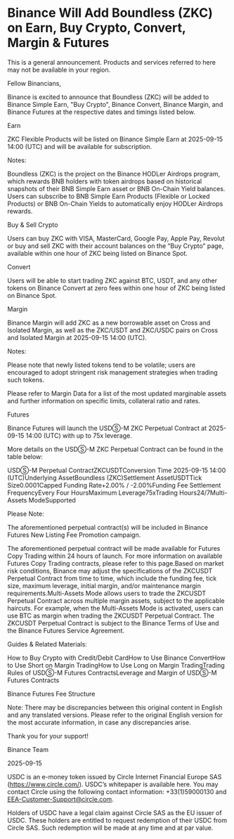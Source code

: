 # Binance Will Add Boundless (ZKC) on Earn, Buy Crypto, Convert, Margin & Futures

This is a general announcement. Products and services referred to here may not be available in your region. 

Fellow Binancians,

Binance is excited to announce that Boundless (ZKC) will be added to Binance Simple Earn, "Buy Crypto", Binance Convert, Binance Margin, and Binance Futures at the respective dates and timings listed below.

Earn

ZKC Flexible Products will be listed on Binance Simple Earn at 2025-09-15 14:00 (UTC) and will be available for subscription.

Notes:

Boundless (ZKC) is the project on the Binance HODLer Airdrops program, which rewards BNB holders with token airdrops based on historical snapshots of their BNB Simple Earn asset or BNB On-Chain Yield balances. Users can subscribe to BNB Simple Earn Products (Flexible or Locked Products) or BNB On-Chain Yields to automatically enjoy HODLer Airdrops rewards.

Buy & Sell Crypto

Users can buy ZKC with VISA, MasterCard, Google Pay, Apple Pay, Revolut or buy and sell ZKC with their account balances on the “Buy Crypto” page, available within one hour of ZKC being listed on Binance Spot. 

Convert

Users will be able to start trading ZKC against BTC, USDT, and any other tokens on Binance Convert at zero fees within one hour of ZKC being listed on Binance Spot. 

Margin

Binance Margin will add ZKC as a new borrowable asset on Cross and Isolated Margin, as well as the ZKC/USDT and ZKC/USDC pairs on Cross and Isolated Margin at 2025-09-15 14:00 (UTC).

Notes: 

Please note that newly listed tokens tend to be volatile; users are encouraged to adopt stringent risk management strategies when trading such tokens.

Please refer to Margin Data for a list of the most updated marginable assets and further information on specific limits, collateral ratio and rates.

Futures

Binance Futures will launch the USDⓈ-M ZKC Perpetual Contract at 2025-09-15 14:00 (UTC) with up to 75x leverage.

More details on the USDⓈ-M ZKC Perpetual Contract can be found in the table below:

USDⓈ-M Perpetual ContractZKCUSDTConversion Time 2025-09-15 14:00 (UTC)Underlying AssetBoundless (ZKC)Settlement AssetUSDTTick Size0.0001Capped Funding Rate+2.00% / -2.00%Funding Fee Settlement FrequencyEvery Four HoursMaximum Leverage75xTrading Hours24/7Multi-Assets ModeSupported

Please Note: 

The aforementioned perpetual contract(s) will be included in Binance Futures New Listing Fee Promotion campaign.

The aforementioned perpetual contract will be made available for Futures Copy Trading within 24 hours of launch. For more information on available Futures Copy Trading contracts, please refer to this page.Based on market risk conditions, Binance may adjust the specifications of the ZKCUSDT Perpetual Contract from time to time, which include the funding fee, tick size, maximum leverage, initial margin, and/or maintenance margin requirements.Multi-Assets Mode allows users to trade the ZKCUSDT Perpetual Contract across multiple margin assets, subject to the applicable haircuts. For example, when the Multi-Assets Mode is activated, users can use BTC as margin when trading the ZKCUSDT Perpetual Contract. The ZKCUSDT Perpetual Contract is subject to the Binance Terms of Use and the Binance Futures Service Agreement.

Guides & Related Materials:

How to Buy Crypto with Credit/Debit CardHow to Use Binance ConvertHow to Use Short on Margin TradingHow to Use Long on Margin TradingTrading Rules of USDⓈ-M Futures ContractsLeverage and Margin of USDⓈ-M Futures Contracts

Binance Futures Fee Structure

Note: There may be discrepancies between this original content in English and any translated versions. Please refer to the original English version for the most accurate information, in case any discrepancies arise.

Thank you for your support!

Binance Team

2025-09-15

USDC is an e-money token issued by Circle Internet Financial Europe SAS (https://www.circle.com/). USDC’s whitepaper is available here. You may contact Circle using the following contact information: +33(1)59000130 and EEA-Customer-Support@circle.com. 

Holders of USDC have a legal claim against Circle SAS as the EU issuer of USDC. These holders are entitled to request redemption of their USDC from Circle SAS. Such redemption will be made at any time and at par value.